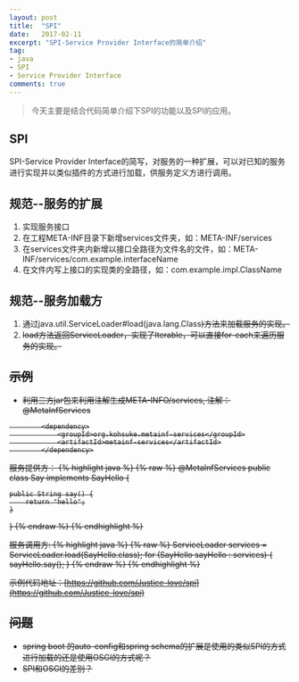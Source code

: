 ```yaml
---
layout: post
title:  "SPI"
date:   2017-02-11
excerpt: "SPI-Service Provider Interface的简单介绍"
tag:
- java
- SPI
- Service Provider Interface
comments: true
---
```

> 今天主要是结合代码简单介绍下SPI的功能以及SPI的应用。

## SPI
SPI-Service Provider Interface的简写，对服务的一种扩展，可以对已知的服务进行实现并以类似插件的方式进行加载，供服务定义方进行调用。

## 规范--服务的扩展
1. 实现服务接口
2. 在工程META-INF目录下新增services文件夹，如：META-INF/services
3. 在services文件夹内新增以接口全路径为文件名的文件，如：META-INF/services/com.example.interfaceName
4. 在文件内写上接口的实现类的全路径，如：com.example.impl.ClassName



## 规范--服务加载方
1. 通过java.util.ServiceLoader#load(java.lang.Class<S>)方法来加载服务的实现。
2. load方法返回ServiceLoader，实现了Iterable，可以直接for-each来遍历服务的实现。

## 示例
* 利用三方jar包来利用注解生成META-INFO/services, 注解：@MetaInfServices

```
        <dependency>
            <groupId>org.kohsuke.metainf-services</groupId>
            <artifactId>metainf-services</artifactId>
        </dependency>

```

服务提供方：
{% highlight java %}
{% raw %}
@MetaInfServices
public class Say implements SayHello {

    public String say() {
        return "hello";
    }
}
{% endraw %}
{% endhighlight %}

服务调用方:
{% highlight java %}
{% raw %}
        ServiceLoader<SayHello> services = ServiceLoader.load(SayHello.class);
        for (SayHello sayHello : services) {
            sayHello.say();
        }
{% endraw %}
{% endhighlight %}

示例代码地址：[https://github.com/Justice-love/spi](https://github.com/Justice-love/spi)

## 问题
* spring boot 的auto-config和spring schema的扩展是使用的类似SPI的方式进行加载的还是使用OSGI的方式呢？
* SPI和OSGI的差别？